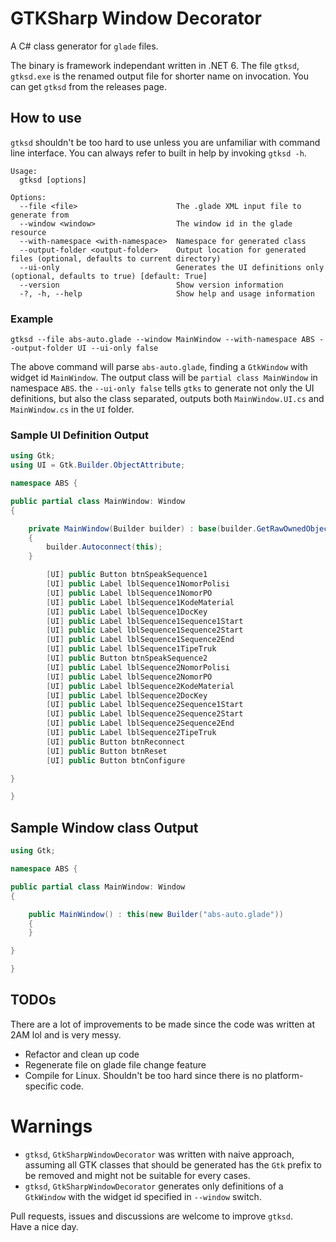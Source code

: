 # GTKSharp Window Decorator

A C# class generator for `glade` files.

The binary is framework independant written in .NET 6. The file `gtksd`, `gtksd.exe` is the renamed output file for shorter name on invocation. You can get `gtksd` from the releases page.

## How to use
`gtksd` shouldn't be too hard to use unless you are unfamiliar with command line interface. You can always refer to built in help by invoking `gtksd -h`.

```
Usage:
  gtksd [options]

Options:
  --file <file>                      The .glade XML input file to generate from
  --window <window>                  The window id in the glade resource
  --with-namespace <with-namespace>  Namespace for generated class
  --output-folder <output-folder>    Output location for generated files (optional, defaults to current directory)
  --ui-only                          Generates the UI definitions only (optional, defaults to true) [default: True]
  --version                          Show version information
  -?, -h, --help                     Show help and usage information
```

### Example
```
gtksd --file abs-auto.glade --window MainWindow --with-namespace ABS --output-folder UI --ui-only false
```

The above command will parse `abs-auto.glade`, finding a `GtkWindow` with widget id `MainWindow`. The output class will be `partial class MainWindow` in namespace `ABS`. the `--ui-only false` tells `gtks` to generate not only the UI definitions, but also the class separated, outputs both `MainWindow.UI.cs` and `MainWindow.cs` in the `UI` folder.

### Sample UI Definition Output
```csharp
using Gtk;
using UI = Gtk.Builder.ObjectAttribute;

namespace ABS {

public partial class MainWindow: Window
{

    private MainWindow(Builder builder) : base(builder.GetRawOwnedObject("MainWindow"))
    {
        builder.Autoconnect(this);
    }

        [UI] public Button btnSpeakSequence1
        [UI] public Label lblSequence1NomorPolisi
        [UI] public Label lblSequence1NomorPO
        [UI] public Label lblSequence1KodeMaterial
        [UI] public Label lblSequence1DocKey
        [UI] public Label lblSequence1Sequence1Start
        [UI] public Label lblSequence1Sequence2Start
        [UI] public Label lblSequence1Sequence2End
        [UI] public Label lblSequence1TipeTruk
        [UI] public Button btnSpeakSequence2
        [UI] public Label lblSequence2NomorPolisi
        [UI] public Label lblSequence2NomorPO
        [UI] public Label lblSequence2KodeMaterial
        [UI] public Label lblSequence2DocKey
        [UI] public Label lblSequence2Sequence1Start
        [UI] public Label lblSequence2Sequence2Start
        [UI] public Label lblSequence2Sequence2End
        [UI] public Label lblSequence2TipeTruk
        [UI] public Button btnReconnect
        [UI] public Button btnReset
        [UI] public Button btnConfigure

}

}
```

## Sample Window class Output
```cs
using Gtk;

namespace ABS {

public partial class MainWindow: Window
{

    public MainWindow() : this(new Builder("abs-auto.glade"))
    {
    }

}

}
```

## TODOs
There are a lot of improvements to be made since the code was written at 2AM lol and is very messy.
- Refactor and clean up code
- Regenerate file on glade file change feature
- Compile for Linux. Shouldn't be too hard since there is no platform-specific code.

# Warnings
- `gtksd`, `GtkSharpWindowDecorator` was written with naive approach, assuming all GTK classes that should be generated has the `Gtk` prefix to be removed and might not be suitable for every cases.
- `gtksd`, `GtkSharpWindowDecorator` generates only definitions of a `GtkWindow` with the widget id specified in `--window` switch.

Pull requests, issues and discussions are welcome to improve `gtksd`.  
Have a nice day.